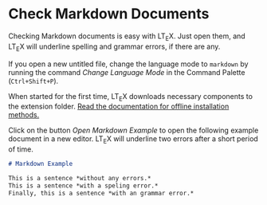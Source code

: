 # Check Markdown Documents

Checking Markdown documents is easy with LT<sub>E</sub>X. Just open them, and LT<sub>E</sub>X will underline spelling and grammar errors, if there are any.

If you open a new untitled file, change the language mode to `markdown` by running the command *Change Language Mode* in the Command Palette (`Ctrl+Shift+P`).

When started for the first time, LT<sub>E</sub>X downloads necessary components to the extension folder. [Read the documentation for offline installation methods.](https://ltex-plus.github.io/ltex-plus/vscode-ltex-plus/installation-usage-vscode-ltex-plus.html#offline-installation)

Click on the button *Open Markdown Example* to open the following example document in a new editor. LT<sub>E</sub>X will underline two errors after a short period of time.

```markdown
# Markdown Example

This is a sentence *without any errors.*
This is a sentence *with a speling error.*
Finally, this is a sentence *with an grammar error.*
```
